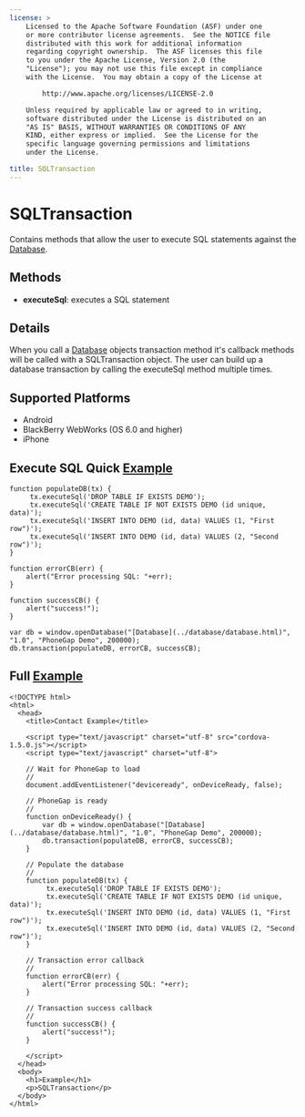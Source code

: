 ```yaml
---
license: >
    Licensed to the Apache Software Foundation (ASF) under one
    or more contributor license agreements.  See the NOTICE file
    distributed with this work for additional information
    regarding copyright ownership.  The ASF licenses this file
    to you under the Apache License, Version 2.0 (the
    "License"); you may not use this file except in compliance
    with the License.  You may obtain a copy of the License at

        http://www.apache.org/licenses/LICENSE-2.0

    Unless required by applicable law or agreed to in writing,
    software distributed under the License is distributed on an
    "AS IS" BASIS, WITHOUT WARRANTIES OR CONDITIONS OF ANY
    KIND, either express or implied.  See the License for the
    specific language governing permissions and limitations
    under the License.

title: SQLTransaction
---
```


SQLTransaction
=======

Contains methods that allow the user to execute SQL statements against the [Database](../database/database.html).

Methods
-------

- __executeSql__: executes a SQL statement

Details
-------

When you call a [Database](../database/database.html) objects transaction method it's callback methods will be called with a SQLTransaction object.  The user can build up a database transaction by calling the executeSql method multiple times.  

Supported Platforms
-------------------

- Android
- BlackBerry WebWorks (OS 6.0 and higher)
- iPhone

Execute SQL Quick [Example](../storage.opendatabase.html)
------------------

	function populateDB(tx) {
		 tx.executeSql('DROP TABLE IF EXISTS DEMO');
		 tx.executeSql('CREATE TABLE IF NOT EXISTS DEMO (id unique, data)');
		 tx.executeSql('INSERT INTO DEMO (id, data) VALUES (1, "First row")');
		 tx.executeSql('INSERT INTO DEMO (id, data) VALUES (2, "Second row")');
	}
	
	function errorCB(err) {
		alert("Error processing SQL: "+err);
	}
	
	function successCB() {
		alert("success!");
	}
	
	var db = window.openDatabase("[Database](../database/database.html)", "1.0", "PhoneGap Demo", 200000);
	db.transaction(populateDB, errorCB, successCB);

Full [Example](../storage.opendatabase.html)
------------

    <!DOCTYPE html>
    <html>
      <head>
        <title>Contact Example</title>

        <script type="text/javascript" charset="utf-8" src="cordova-1.5.0.js"></script>
        <script type="text/javascript" charset="utf-8">

        // Wait for PhoneGap to load
        //
        document.addEventListener("deviceready", onDeviceReady, false);

        // PhoneGap is ready
        //
        function onDeviceReady() {
			var db = window.openDatabase("[Database](../database/database.html)", "1.0", "PhoneGap Demo", 200000);
			db.transaction(populateDB, errorCB, successCB);
        }
		
		// Populate the database 
		//
		function populateDB(tx) {
			 tx.executeSql('DROP TABLE IF EXISTS DEMO');
			 tx.executeSql('CREATE TABLE IF NOT EXISTS DEMO (id unique, data)');
			 tx.executeSql('INSERT INTO DEMO (id, data) VALUES (1, "First row")');
			 tx.executeSql('INSERT INTO DEMO (id, data) VALUES (2, "Second row")');
		}
		
		// Transaction error callback
		//
		function errorCB(err) {
			alert("Error processing SQL: "+err);
		}
		
		// Transaction success callback
		//
		function successCB() {
			alert("success!");
		}
	
        </script>
      </head>
      <body>
        <h1>Example</h1>
        <p>SQLTransaction</p>
      </body>
    </html>

